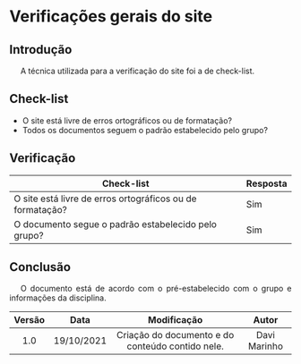 # Verificações gerais do site

## Introdução
<p style="text-indent: 20px; text-align: justify">
A técnica utilizada para a verificação do site foi a de check-list.
</p>

## Check-list 
* O site está livre de erros ortográficos ou de formatação?
* Todos os documentos seguem o padrão estabelecido pelo grupo?

## Verificação

| Check-list                                                               | Resposta |
|---|---|
| O site está livre de erros ortográficos ou de formatação?                | Sim |
| O documento segue o padrão estabelecido pelo grupo?                      | Sim |

## Conclusão
<p style="text-indent: 20px; text-align: justify">
O documento está de acordo com o pré-estabelecido com o grupo e informações da disciplina.
</p>

| Versão | Data| Modificação|Autor|
| :--: | :--: | :--: | :--:|
| 1.0 | 19/10/2021 | Criação do documento e do conteúdo contido nele. | Davi Marinho |